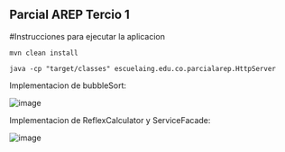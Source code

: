 ## Parcial AREP Tercio 1

#Instrucciones para ejecutar la aplicacion

`
mvn clean install
`

`
java -cp "target/classes" escuelaing.edu.co.parcialarep.HttpServer
`

Implementacion de bubbleSort:

![image](https://github.com/user-attachments/assets/b41a4f19-5e31-4155-95cd-48161105b548)

Implementacion de ReflexCalculator y ServiceFacade:

![image](https://github.com/user-attachments/assets/badca605-e2e4-4364-b7ba-1b007030d5d0)



